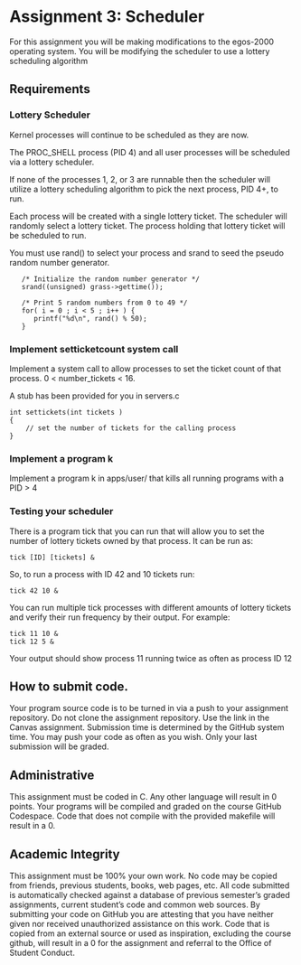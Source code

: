 # Assignment 3: Scheduler

For this assignment you will be making modifications to the egos-2000 operating system.  You will be modifying the scheduler to use a lottery scheduling algorithm

## Requirements

### Lottery Scheduler
Kernel processes will continue to be scheduled as they are now.  

The PROC_SHELL process (PID 4) and all user processes will be scheduled via a lottery scheduler.  

If none of the processes 1, 2, or 3 are runnable then the scheduler will utilize a lottery scheduling algorithm to pick the next process, PID 4+, to run.

Each process will be created with a single lottery ticket.  The scheduler will randomly select a lottery ticket.  The process holding that lottery ticket will be scheduled to run.

You must use rand() to select your process and srand to seed the pseudo random number generator.

```
   /* Initialize the random number generator */
   srand((unsigned) grass->gettime());

   /* Print 5 random numbers from 0 to 49 */
   for( i = 0 ; i < 5 ; i++ ) {
      printf("%d\n", rand() % 50);
   }
```

### Implement setticketcount system call
Implement a system call to allow processes to set the ticket count of that process.  0 < number_tickets < 16.

A stub has been provided for you in servers.c

```
int settickets(int tickets )
{
    // set the number of tickets for the calling process
}
```

### Implement a program k
Implement a program k in apps/user/ that kills all running programs with a PID > 4

### Testing your scheduler
There is a program tick that you can run that will allow you to set the number of lottery tickets owned by that process.  It can be run as:
```
tick [ID] [tickets] &
```
So, to run a process with ID 42 and 10 tickets run:

```
tick 42 10 &
```
You can run multiple tick processes with different amounts of lottery tickets and verify their run frequency by their output. For example:
```
tick 11 10 &
tick 12 5 &
```
Your output should show process 11 running twice as often as process ID 12

## How to submit code.

Your program source code is to be turned in via a push to your assignment repository. Do not clone the assignment repository.  Use the link in the Canvas assignment. Submission time is determined by the GitHub system time. You may push your code as often as you wish. Only your last submission will be graded.

## Administrative

This assignment must be coded in C. Any other language will result in 0 points. Your programs will be compiled and graded on the course GitHub Codespace. Code that does not compile with the provided makefile will result in a 0.

## Academic Integrity

This assignment must be 100% your own work. No code may be copied from friends, previous students, books, web pages, etc. All code submitted is automatically checked against a database of previous semester’s graded assignments, current student’s code and common web sources. By submitting your code on GitHub you are attesting that you have neither given nor received unauthorized assistance on this work. Code that is copied from an external source or used as inspiration, excluding the course github, will result in a 0 for the assignment and referral to the Office of Student Conduct.


